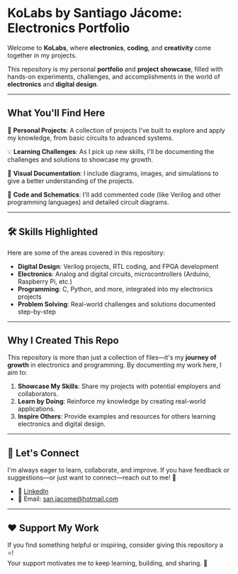 #  **KoLabs by Santiago Jácome: Electronics Portfolio**

Welcome to **KoLabs**, where **electronics**, **coding**, and **creativity** come together in my projects.

This repository is my personal **portfolio** and **project showcase**, filled with hands-on experiments, challenges, and accomplishments in the world of **electronics** and **digital design**.

---

##  **What You'll Find Here**

🔧 **Personal Projects**: A collection of projects I’ve built to explore and apply my knowledge, from basic circuits to advanced systems.

💡 **Learning Challenges**: As I pick up new skills, I'll be documenting the challenges and solutions to showcase my growth.

📸 **Visual Documentation**: I include diagrams, images, and simulations to give a better understanding of the projects.

📜 **Code and Schematics**: I'll add commented code (like Verilog and other programming languages) and detailed circuit diagrams.

---

## 🛠 **Skills Highlighted**

Here are some of the areas covered in this repository:

- **Digital Design**: Verilog projects, RTL coding, and FPGA development 
- **Electronics**: Analog and digital circuits, microcontrollers (Arduino, Raspberry Pi, etc.) 
- **Programming**: C, Python, and more, integrated into my electronics projects 
- **Problem Solving**: Real-world challenges and solutions documented step-by-step 
  
---

##  **Why I Created This Repo**

This repository is more than just a collection of files—it's my **journey of growth** in electronics and programming. By documenting my work here, I aim to:

1. **Showcase My Skills**: Share my projects with potential employers and collaborators.  
2. **Learn by Doing**: Reinforce my knowledge by creating real-world applications.  
3. **Inspire Others**: Provide examples and resources for others learning electronics and digital design.  

---

## 🤝 **Let's Connect**

I'm always eager to learn, collaborate, and improve. If you have feedback or suggestions—or just want to connect—reach out to me! 🚀

- 💼 [LinkedIn](https://www.linkedin.com/in/santiago-jacome-ceniceros/)  
- 📧 Email: san.jacome@hotmail.com

---

## ❤️ **Support My Work**

If you find something helpful or inspiring, consider giving this repository a ⭐!  
Your support motivates me to keep learning, building, and sharing. 🌟
